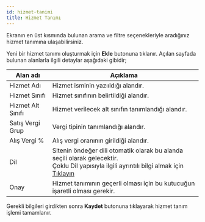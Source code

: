 ```yaml
---
id: hizmet-tanimi
title: Hizmet Tanımı
---
```


Ekranın en üst kısmında bulunan arama ve filtre seçenekleriyle aradığınız hizmet tanımına ulaşabilirsiniz.

Yeni bir hizmet tanımı oluşturmak için **Ekle** butonuna tıklanır. Açılan sayfada bulunan alanlarla ilgili detaylar aşağıdaki gibidir;

|Alan adı|Açıklama|
|--|--|
|Hizmet Adı|Hizmet isminin yazııldığı alandır.|
|Hizmet Sınıfı|Hizmet sınıfının belirtildiği alandır.|
|Hizmet Alt Sınıfı|Hizmet verilecek alt sınıfın tanımlandığı alandır.|
|Satış Vergi Grup|Vergi tipinin tanımlandığı alandır.|
|Alış Vergi %|Alış vergi oranının girildiği alandır.|
|Dil|Sitenin öndeğer dili otomatik olarak bu alanda seçili olarak gelecektir.<br>Çoklu Dil yapısıyla ilgili ayrıntılı bilgi almak için [Tıklayın](coklu-dil.md)|
|Onay|Hizmet tanımının geçerli olması için bu kutucuğun işaretli olması gerekir.|

Gerekli bilgileri girdikten sonra **Kaydet** butonuna tıklayarak hizmet tanım işlemi tamamlanır.